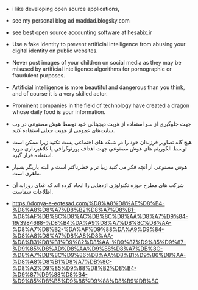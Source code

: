 - i like developing open source applications,
- see my personal blog ad maddad.blogsky.com
- see best open source accounting software at hesabix.ir
- Use a fake identity to prevent artificial intelligence from abusing your digital identity on public websites.
- Never post images of your children on social media as they may be misused by artificial intelligence algorithms for pornographic or fraudulent purposes.
- Artificial intelligence is more beautiful and dangerous than you think, and of course it is a very skilled actor.
- Prominent companies in the field of technology have created a dragon whose daily food is your information.

- جهت جلوگیری از سو استفاده از هویت دیجیتالی خود توسط هوش مصنوعی در وب سایت‌های عمومی از هویت جعلی استفاده کنید.
- هیچ گاه تصاویر فرزندان خود را در شبکه های اجتماعی پست نکنید زیرا ممکن است توسط الگوریتم های هوش مصنوعی جهت اهداف پورنوگرافی یا کلاهبرداری مورد استفاده قرار گیرد.
- هوش مصنوعی از آنچه فکر می کنید زیبا تر و خطرناکتر است و البته بازیگر بسیار ماهری است.
- شرکت های مطرح حوزه تکنولوژی اژدهایی را ایجاد کرده اند که غذای روزانه آن اطلاعات شماست.
- https://donya-e-eqtesad.com/%D8%A8%D8%AE%D8%B4-%D8%A8%D8%A7%D8%B2%D8%A7%D8%B1-%D8%AF%DB%8C%D8%AC%DB%8C%D8%AA%D8%A7%D9%84-19/3984688-%D8%B4%DA%A9%D8%A7%DB%8C%D8%AA-%D8%A7%D8%B2-%DA%AF%D9%88%DA%A9%D9%84-%D8%A8%D8%A7%D8%A8%D8%AA-%D8%B3%D8%B1%D9%82%D8%AA-%D9%87%D9%85%D9%87-%D9%85%D8%AD%D8%AA%D9%88%D8%A7%DB%8C-%D8%A7%DB%8C%D9%86%D8%AA%D8%B1%D9%86%D8%AA-%D8%A8%D8%B1%D8%A7%DB%8C-%D8%A2%D9%85%D9%88%D8%B2%D8%B4-%D9%87%D9%88%D8%B4-%D9%85%D8%B5%D9%86%D9%88%D8%B9%DB%8C

